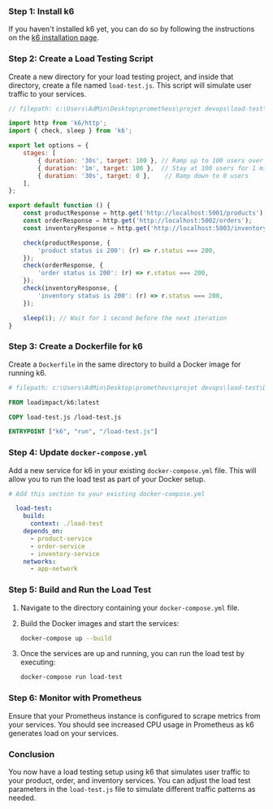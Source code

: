 ### Step 1: Install k6

If you haven't installed k6 yet, you can do so by following the instructions on the [k6 installation page](https://k6.io/docs/getting-started/installation/).

### Step 2: Create a Load Testing Script

Create a new directory for your load testing project, and inside that directory, create a file named `load-test.js`. This script will simulate user traffic to your services.

```javascript
// filepath: c:\Users\AdMin\Desktop\prometheus\projet devops\load-test\load-test.js

import http from 'k6/http';
import { check, sleep } from 'k6';

export let options = {
    stages: [
        { duration: '30s', target: 100 }, // Ramp up to 100 users over 30 seconds
        { duration: '1m', target: 100 },  // Stay at 100 users for 1 minute
        { duration: '30s', target: 0 },    // Ramp down to 0 users
    ],
};

export default function () {
    const productResponse = http.get('http://localhost:5001/products'); // Adjust the endpoint as necessary
    const orderResponse = http.get('http://localhost:5002/orders');     // Adjust the endpoint as necessary
    const inventoryResponse = http.get('http://localhost:5003/inventory'); // Adjust the endpoint as necessary

    check(productResponse, {
        'product status is 200': (r) => r.status === 200,
    });
    check(orderResponse, {
        'order status is 200': (r) => r.status === 200,
    });
    check(inventoryResponse, {
        'inventory status is 200': (r) => r.status === 200,
    });

    sleep(1); // Wait for 1 second before the next iteration
}
```

### Step 3: Create a Dockerfile for k6

Create a `Dockerfile` in the same directory to build a Docker image for running k6.

```dockerfile
# filepath: c:\Users\AdMin\Desktop\prometheus\projet devops\load-test\Dockerfile

FROM loadimpact/k6:latest

COPY load-test.js /load-test.js

ENTRYPOINT ["k6", "run", "/load-test.js"]
```

### Step 4: Update `docker-compose.yml`

Add a new service for k6 in your existing `docker-compose.yml` file. This will allow you to run the load test as part of your Docker setup.

```yaml
# Add this section to your existing docker-compose.yml

  load-test:
    build:
      context: ./load-test
    depends_on:
      - product-service
      - order-service
      - inventory-service
    networks:
      - app-network
```

### Step 5: Build and Run the Load Test

1. Navigate to the directory containing your `docker-compose.yml` file.
2. Build the Docker images and start the services:

   ```bash
   docker-compose up --build
   ```

3. Once the services are up and running, you can run the load test by executing:

   ```bash
   docker-compose run load-test
   ```

### Step 6: Monitor with Prometheus

Ensure that your Prometheus instance is configured to scrape metrics from your services. You should see increased CPU usage in Prometheus as k6 generates load on your services.

### Conclusion

You now have a load testing setup using k6 that simulates user traffic to your product, order, and inventory services. You can adjust the load test parameters in the `load-test.js` file to simulate different traffic patterns as needed.